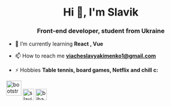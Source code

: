 <h1 align="center">Hi 👋, I'm Slavik</h1>
<h3 align="center">Front-end developer, student from Ukraine</h3>

- 🌱 I’m currently learning **React , Vue**

- 📫 How to reach me **viacheslavyakimenko1@gmail.com**

- ⚡ Hobbies **Table tennis, board games, Netflix and chill c:**

<p align="left"><img src="https://devicons.github.io/devicon/devicon.git/icons/bootstrap/bootstrap-plain.svg" alt="bootstrap" width="40" height="40"/>
<a href="https://www.linkedin.com/in/slavik-yakimenko-4896751b4/" target="blank"><img align="center" src="https://cdn.jsdelivr.net/npm/simple-icons@3.0.1/icons/linkedin.svg" alt="slavik-yakimenko-4896751b4" height="30" width="30" /></a>
<a href="https://instagram.com/bibazor" target="blank"><img align="center" src="https://cdn.jsdelivr.net/npm/simple-icons@3.0.1/icons/instagram.svg" alt="bibazor" height="30" width="30" /></a>
</p>

